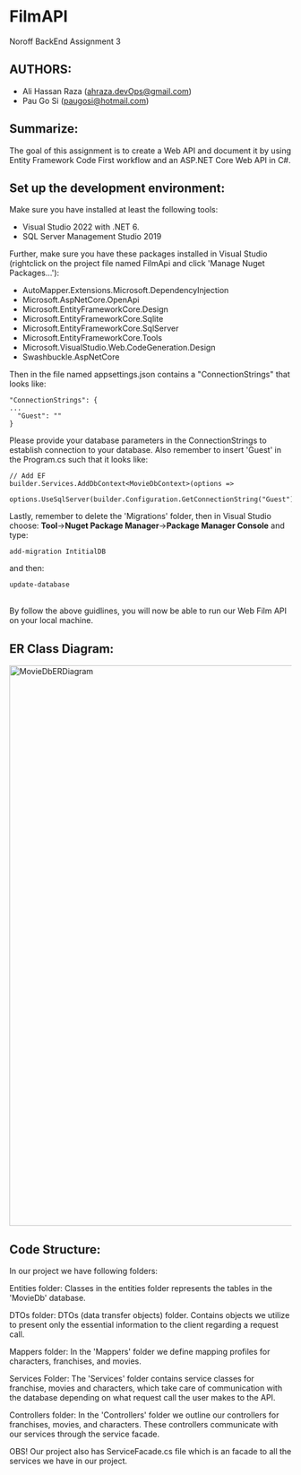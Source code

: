 # FilmAPI
Noroff BackEnd Assignment 3

## AUTHORS:
* Ali Hassan Raza (ahraza.devOps@gmail.com)
* Pau Go Si (paugosi@hotmail.com)

## Summarize:
The goal of this assignment is to create a Web API and document it by using Entity Framework Code First workflow and an ASP.NET Core Web API in C#. 

## Set up the development environment:
Make sure you have installed at least the following tools:
* Visual Studio 2022 with .NET 6.
* SQL Server Management Studio 2019

Further, make sure you have these packages installed in Visual Studio (rightclick on the project file named FilmApi and click 'Manage Nuget Packages...'):
* AutoMapper.Extensions.Microsoft.DependencyInjection
* Microsoft.AspNetCore.OpenApi
* Microsoft.EntityFrameworkCore.Design
* Microsoft.EntityFrameworkCore.Sqlite
* Microsoft.EntityFrameworkCore.SqlServer
* Microsoft.EntityFrameworkCore.Tools
* Microsoft.VisualStudio.Web.CodeGeneration.Design
* Swashbuckle.AspNetCore

Then in the file named appsettings.json contains a "ConnectionStrings" that looks like:
```
"ConnectionStrings": {
...
  "Guest": ""
}
```
Please provide your database parameters in the ConnectionStrings to establish connection to your database.
Also remember to insert 'Guest' in the Program.cs such that it looks like:
```
// Add EF
builder.Services.AddDbContext<MovieDbContext>(options =>
    options.UseSqlServer(builder.Configuration.GetConnectionString("Guest")));
```

Lastly, remember to delete the 'Migrations' folder, then in Visual Studio choose: **Tool**->**Nuget Package Manager**->**Package Manager Console** and type:
```
add-migration IntitialDB
```
and then:
```
update-database
```
<br>
By follow the above guidlines, you will now be able to run our Web Film API on your local machine.


## ER Class Diagram:
<img width="1000" alt="MovieDbERDiagram" src="https://github.com/ahraza51214/FilmAPI/assets/38948071/5371c4f5-00da-4b2c-9017-2f7ceaad7feb">

## Code Structure:
In our project we have following folders:

Entities folder: Classes in the entities folder represents the tables in the 'MovieDb' database.

DTOs folder: DTOs (data transfer objects) folder. Contains objects we utilize to present only the essential information to the client regarding a request call.

Mappers folder: In the 'Mappers' folder we define mapping profiles for characters, franchises, and movies.

Services Folder: The 'Services' folder contains service classes for franchise, movies and characters, which take care of communication with the database depending on what request call the user makes to the API.

Controllers folder: In the 'Controllers' folder we outline our controllers for franchises, movies, and characters. These controllers communicate with our services through the service facade.

OBS! Our project also has ServiceFacade.cs file which is an facade to all the services we have in our project.

